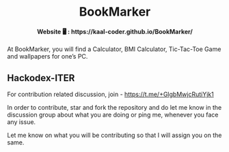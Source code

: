 <p align="center"><h1 align="center">BookMarker</h1>


<h4 align="center">Website &#128421;&#65039; : https://kaal-coder.github.io/BookMarker/  </h2>


At BookMarker, you will find a Calculator, BMI Calculator, Tic-Tac-Toe Game and wallpapers for one’s PC.



  ## Hackodex-ITER

For contribution related discussion, join -  https://t.me/+GlgbMwjcRutiYjk1 

In order to contribute, star and fork the repository and do let me know in the discussion group about what you are doing or ping me, whenever you face any issue.

Let me know on what you will be contributing so that I will assign you on the same. 

